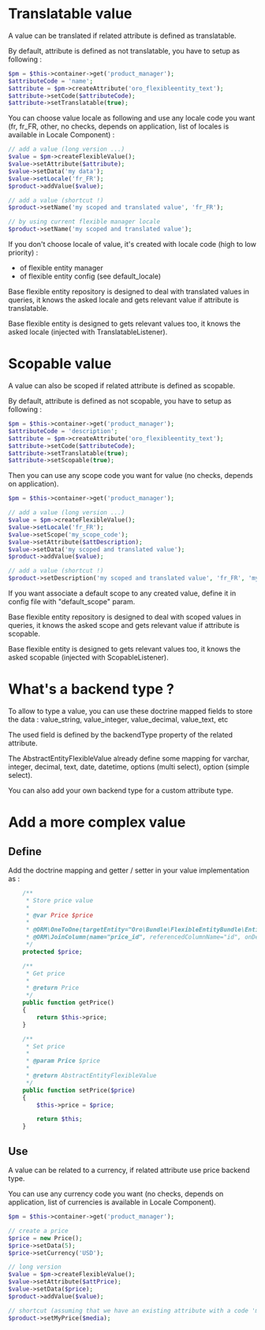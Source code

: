 Translatable value
==================

A value can be translated if related attribute is defined as translatable.

By default, attribute is defined as not translatable, you have to setup as following :

```php
$pm = $this->container->get('product_manager');
$attributeCode = 'name';
$attribute = $pm->createAttribute('oro_flexibleentity_text');
$attribute->setCode($attributeCode);
$attribute->setTranslatable(true);
```

You can choose value locale as following and use any locale code you want (fr, fr_FR, other, no checks, depends on application, list of locales is available in Locale Component) :

```php
// add a value (long version ...)
$value = $pm->createFlexibleValue();
$value->setAttribute($attribute);
$value->setData('my data');
$value->setLocale('fr_FR');
$product->addValue($value);

// add a value (shortcut !)
$product->setName('my scoped and translated value', 'fr_FR');

// by using current flexible manager locale
$product->setName('my scoped and translated value');
```

If you don't choose locale of value, it's created with locale code (high to low priority) :
- of flexible entity manager
- of flexible entity config (see default_locale)

Base flexible entity repository is designed to deal with translated values in queries, it knows the asked locale and gets relevant value if attribute is translatable.

Base flexible entity is designed to gets relevant values too, it knows the asked locale (injected with TranslatableListener).

Scopable value
==============

A value can also be scoped if related attribute is defined as scopable.

By default, attribute is defined as not scopable, you have to setup as following :

```php
$pm = $this->container->get('product_manager');
$attributeCode = 'description';
$attribute = $pm->createAttribute('oro_flexibleentity_text');
$attribute->setCode($attributeCode);
$attribute->setTranslatable(true);
$attribute->setScopable(true);
```

Then you can use any scope code you want for value (no checks, depends on application).

```php
$pm = $this->container->get('product_manager');

// add a value (long version ...)
$value = $pm->createFlexibleValue();
$value->setLocale('fr_FR');
$value->setScope('my_scope_code');
$value->setAttribute($attDescription);
$value->setData('my scoped and translated value');
$product->addValue($value);

// add a value (shortcut !)
$product->setDescription('my scoped and translated value', 'fr_FR', 'my_scope_code');

```

If you want associate a default scope to any created value, define it in config file with "default_scope" param.

Base flexible entity repository is designed to deal with scoped values in queries, it knows the asked scope and gets relevant value if attribute is scopable.

Base flexible entity is designed to gets relevant values too, it knows the asked scopable (injected with ScopableListener).

What's a backend type ?
=======================

To allow to type a value, you can use these doctrine mapped fields to store the data : value_string, value_integer, value_decimal, value_text, etc

The used field is defined by the backendType property of the related attribute.

The AbstractEntityFlexibleValue already define some mapping for varchar, integer, decimal, text, date, datetime, options (multi select), option (simple select).

You can also add your own backend type for a custom attribute type.

Add a more complex value
========================

Define
------

Add the doctrine mapping and getter / setter in your value implementation as :

```php
    /**
     * Store price value
     *
     * @var Price $price
     *
     * @ORM\OneToOne(targetEntity="Oro\Bundle\FlexibleEntityBundle\Entity\Price", cascade="persist")
     * @ORM\JoinColumn(name="price_id", referencedColumnName="id", onDelete="SET NULL")
     */
    protected $price;

    /**
     * Get price
     *
     * @return Price
     */
    public function getPrice()
    {
        return $this->price;
    }

    /**
     * Set price
     *
     * @param Price $price
     *
     * @return AbstractEntityFlexibleValue
     */
    public function setPrice($price)
    {
        $this->price = $price;

        return $this;
    }
```

Use
---

A value can be related to a currency, if related attribute use price backend type.

You can use any currency code you want (no checks, depends on application, list of currencies is available in Locale Component).

```php
$pm = $this->container->get('product_manager');

// create a price
$price = new Price();
$price->setData(5);
$price->setCurrency('USD');

// long version
$value = $pm->createFlexibleValue();
$value->setAttribute($attPrice);
$value->setData($price);
$product->addValue($value);

// shortcut (assuming that we have an existing attribute with a code 'my_price')
$product->setMyPrice($media);
```

